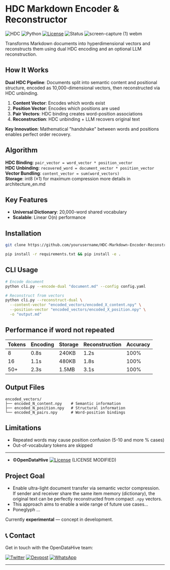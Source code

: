 # HDC Markdown Encoder & Reconstructor 

![HDC](https://img.shields.io/badge/HDC-Hyperdimensional%20Computing-blue?style=flat-square)
![Python](https://img.shields.io/badge/Python-3.8%2B-green?style=flat-square)
[![License](https://img.shields.io/badge/License-MIT-yellow?style=flat-square)](LICENSE)
![Status](https://img.shields.io/badge/Status-Production%20Ready-brightgreen?style=flat-square)
![screen-capture (1) webm](https://github.com/user-attachments/assets/5caef982-d4e2-4419-b729-95b8bdfdd82f)

Transforms Markdown documents into hyperdimensional vectors and reconstructs them using dual HDC encoding and an optional LLM reconstruction.

## How It Works

**Dual HDC Pipeline**: Documents split into semantic content and positional structure, encoded as 10,000-dimensional vectors, then reconstructed via HDC unbinding.

1. **Content Vector**: Encodes which words exist
2. **Position Vector**: Encodes which positions are used  
3. **Pair Vectors**: HDC binding creates word-position associations
4. **Reconstruction**: HDC unbinding + LLM recovers original text

**Key Innovation**: Mathematical "handshake" between words and positions enables perfect order recovery.

## Algorithm

**HDC Binding**: `pair_vector = word_vector * position_vector`  
**HDC Unbinding**: `recovered_word = document_vector * position_vector`  
**Vector Bundling**: `content_vector = sum(word_vectors)`  
**Storage**: int8 (±1) for maximum compression 
more details in architecture_en.md

## Key Features

- **Universal Dictionary**: 20,000-word shared vocabulary
- **Scalable**: Linear O(n) performance

## Installation

```bash
git clone https://github.com/yourusername/HDC-Markdown-Encoder-Reconstructor.git

pip install -r requirements.txt && pip install -e .

```

## CLI Usage

```bash
# Encode document
python cli.py --encode-dual "document.md" --config config.yaml

# Reconstruct from vectors
python cli.py --reconstruct-dual \
  --content-vector "encoded_vectors/encoded_X_content.npy" \
  --position-vector "encoded_vectors/encoded_X_position.npy" \
  -o "output.md"
``` 

## Performance if word not repeated

| Tokens | Encoding | Storage | Reconstruction | Accuracy |
|--------|----------|---------|----------------|---------|
| 8      | 0.8s     | 240KB   | 1.2s          | 100%     |
| 16     | 1.1s     | 480KB   | 1.8s          | 100%     |
| 50+    | 2.3s     | 1.5MB   | 3.1s          | 100%     |


## Output Files

```
encoded_vectors/
├── encoded_N_content.npy    # Semantic information
├── encoded_N_position.npy   # Structural information
└── encoded_N_pairs.npy      # Word-position bindings
```

## Limitations

- Repeated words may cause position confusion (5-10 and more % cases)
- Out-of-vocabulary tokens are skipped

---

- ©**OpenDataHive** 
[![License](https://img.shields.io/badge/License-MIT-yellow?style=flat-square)](LICENSE) (LICENSE MODIFIED)

## Project Goal

- Enable ultra-light document transfer via semantic vector compression.  
If sender and receiver share the same item memory (dictionary), the original text can be perfectly reconstructed from compact `.npy` vectors.
- This approach aims to enable a wide range of future use cases...  
- Poneglyph ...

Currently **experimental** — concept in development.
## 📞 Contact

Get in touch with the OpenDataHive team:

[![Twitter](https://img.shields.io/badge/Twitter-1DA1F2?style=for-the-badge&logo=twitter&logoColor=white)](https://x.com/opendatahive)
[![Devpost](https://img.shields.io/badge/Devpost-003E54?style=for-the-badge&logo=devpost&logoColor=white)](https://devpost.com/lixo-argent/followers)
[![WhatsApp](https://img.shields.io/badge/WhatsApp-25D366?style=for-the-badge&logo=whatsapp&logoColor=white)](https://wa.me/33628782725)

---

